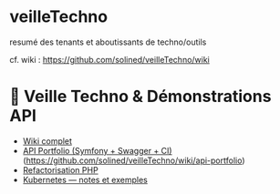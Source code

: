 # veilleTechno
resumé des tenants et aboutissants de techno/outils

cf. wiki  : https://github.com/solined/veilleTechno/wiki

# 🚀 Veille Techno & Démonstrations API

- [Wiki complet](https://github.com/solined/veilleTechno/wiki)
- [API Portfolio (Symfony + Swagger + CI)](./api-portfolio/) (https://github.com/solined/veilleTechno/wiki/api-portfolio) 
- [Refactorisation PHP](./Refactorisation/)
- [Kubernetes — notes et exemples](./Kubernetes/)

